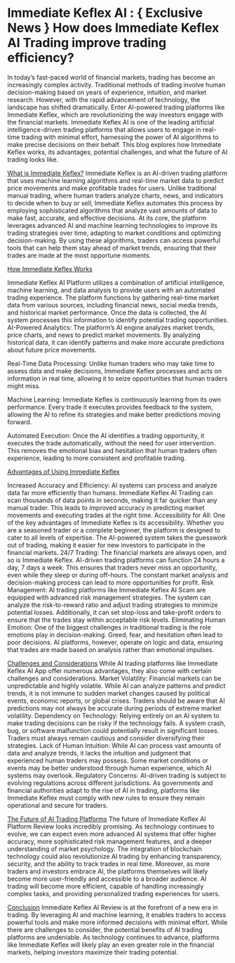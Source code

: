 # Immediate Keflex AI : { Exclusive News } How does Immediate Keflex AI Trading improve trading efficiency?

In today’s fast-paced world of financial markets, trading has become an increasingly complex activity. Traditional methods of trading involve human decision-making based on years of experience, intuition, and market research. However, with the rapid advancement of technology, the landscape has shifted dramatically. Enter AI-powered trading platforms like Immediate Keflex, which are revolutionizing the way investors engage with the financial markets.
Immediate Keflex AI is one of the leading artificial intelligence-driven trading platforms that allows users to engage in real-time trading with minimal effort, harnessing the power of AI algorithms to make precise decisions on their behalf. This blog explores how Immediate Keflex works, its advantages, potential challenges, and what the future of AI trading looks like.

[What is Immediate Keflex?](https://immediatekeflexai.blogspot.com/2024/12/immediate-keflex-ai-exclusive-news-how.html)
Immediate Keflex is an AI-driven trading platform that uses machine learning algorithms and real-time market data to predict price movements and make profitable trades for users. Unlike traditional manual trading, where human traders analyze charts, news, and indicators to decide when to buy or sell, Immediate Keflex automates this process by employing sophisticated algorithms that analyze vast amounts of data to make fast, accurate, and effective decisions.
At its core, the platform leverages advanced AI and machine learning technologies to improve its trading strategies over time, adapting to market conditions and optimizing decision-making. By using these algorithms, traders can access powerful tools that can help them stay ahead of market trends, ensuring that their trades are made at the most opportune moments.

[How Immediate Keflex Works](https://www.historypin.org/en/immediate-keflex-ai/geo/51.451768,-0.113656,5/bounds/40.794457,-11.934945,60.095927,11.707633/paging/1/pin/1196796)

Immediate Keflex AI Platform utilizes a combination of artificial intelligence, machine learning, and data analysis to provide users with an automated trading experience. The platform functions by gathering real-time market data from various sources, including financial news, social media trends, and historical market performance. Once the data is collected, the AI system processes this information to identify potential trading opportunities.
AI-Powered Analytics: The platform’s AI engine analyzes market trends, price charts, and news to predict market movements. By analyzing historical data, it can identify patterns and make more accurate predictions about future price movements.

Real-Time Data Processing: Unlike human traders who may take time to assess data and make decisions, Immediate Keflex processes and acts on information in real time, allowing it to seize opportunities that human traders might miss.

Machine Learning: Immediate Keflex is continuously learning from its own performance. Every trade it executes provides feedback to the system, allowing the AI to refine its strategies and make better predictions moving forward.

Automated Execution: Once the AI identifies a trading opportunity, it executes the trade automatically, without the need for user intervention. This removes the emotional bias and hesitation that human traders often experience, leading to more consistent and profitable trading.

[Advantages of Using Immediate Keflex](https://forum.adblockplus.org/viewtopic.php?f=1&t=98906&sid=15adc0825c1cbadabba198e297a31ddc)

Increased Accuracy and Efficiency: AI systems can process and analyze data far more efficiently than humans. Immediate Keflex AI Trading can scan thousands of data points in seconds, making it far quicker than any manual trader. This leads to improved accuracy in predicting market movements and executing trades at the right time.
Accessibility for All: One of the key advantages of Immediate Keflex is its accessibility. Whether you are a seasoned trader or a complete beginner, the platform is designed to cater to all levels of expertise. The AI-powered system takes the guesswork out of trading, making it easier for new investors to participate in the financial markets.
24/7 Trading: The financial markets are always open, and so is Immediate Keflex. AI-driven trading platforms can function 24 hours a day, 7 days a week. This ensures that traders never miss an opportunity, even while they sleep or during off-hours. The constant market analysis and decision-making process can lead to more opportunities for profit.
Risk Management: AI trading platforms like Immediate Keflex AI Scam are equipped with advanced risk management strategies. The system can analyze the risk-to-reward ratio and adjust trading strategies to minimize potential losses. Additionally, it can set stop-loss and take-profit orders to ensure that the trades stay within acceptable risk levels.
Eliminating Human Emotion: One of the biggest challenges in traditional trading is the role emotions play in decision-making. Greed, fear, and hesitation often lead to poor decisions. AI platforms, however, operate on logic and data, ensuring that trades are made based on analysis rather than emotional impulses.

[Challenges and Considerations](https://www.thecryptodays.com/immediate-i700-keflex/)
While AI trading platforms like Immediate Keflex AI App offer numerous advantages, they also come with certain challenges and considerations.
Market Volatility: Financial markets can be unpredictable and highly volatile. While AI can analyze patterns and predict trends, it is not immune to sudden market changes caused by political events, economic reports, or global crises. Traders should be aware that AI predictions may not always be accurate during periods of extreme market volatility.
Dependency on Technology: Relying entirely on an AI system to make trading decisions can be risky if the technology fails. A system crash, bug, or software malfunction could potentially result in significant losses. Traders must always remain cautious and consider diversifying their strategies.
Lack of Human Intuition: While AI can process vast amounts of data and analyze trends, it lacks the intuition and judgment that experienced human traders may possess. Some market conditions or events may be better understood through human experience, which AI systems may overlook.
Regulatory Concerns: AI-driven trading is subject to evolving regulations across different jurisdictions. As governments and financial authorities adapt to the rise of AI in trading, platforms like Immediate Keflex must comply with new rules to ensure they remain operational and secure for traders.

[The Future of AI Trading Platforms](https://www.thecryptodays.com/immediate-i700-keflex/)
The future of Immediate Keflex AI Platform Review looks incredibly promising. As technology continues to evolve, we can expect even more advanced AI systems that offer higher accuracy, more sophisticated risk management features, and a deeper understanding of market psychology. The integration of blockchain technology could also revolutionize AI trading by enhancing transparency, security, and the ability to track trades in real time.
Moreover, as more traders and investors embrace AI, the platforms themselves will likely become more user-friendly and accessible to a broader audience. AI trading will become more efficient, capable of handling increasingly complex tasks, and providing personalized trading experiences for users.

[Conclusion](https://www.thecryptodays.com/immediate-i700-keflex/)
Immediate Keflex AI Review is at the forefront of a new era in trading. By leveraging AI and machine learning, it enables traders to access powerful tools and make more informed decisions with minimal effort. While there are challenges to consider, the potential benefits of AI trading platforms are undeniable. As technology continues to advance, platforms like Immediate Keflex will likely play an even greater role in the financial markets, helping investors maximize their trading potential.

